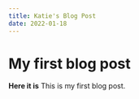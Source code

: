 ```yaml
---
title: Katie's Blog Post
date: 2022-01-18
---
```



# My first blog post
**Here it is** This is my first blog post.
